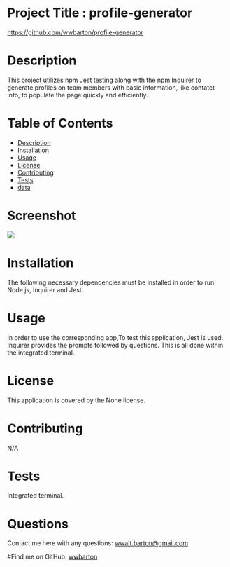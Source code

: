 # Project Title : profile-generator

https://github.com/wwbarton/profile-generator

# Description

This project utilizes npm Jest testing along with the npm Inquirer to generate profiles on team members with basic information, like contatct info, to populate the page quickly and efficiently.

# Table of Contents

- [Description](#description)
- [Installation](#installation)
- [Usage](#usage)
- [License](#license)
- [Contributing](#contributing)
- [Tests](#tests)
- [data](#data)

# Screenshot

<img src="profile-generator\src\images\profile-gen-screenshot.png">

# Installation

The following necessary dependencies must be installed in order to run
Node.js, Inquirer and Jest.

# Usage

In order to use the corresponding app,To test this application, Jest is used. Inquirer provides the prompts followed by questions. This is all done within the integrated terminal.

# License

This application is covered by the None license.

# Contributing

N/A

# Tests

Integrated terminal.

# Questions

Contact me here with any questions: wwalt.barton@gmail.com

#Find me on GitHub: [wwbarton](https://github.com/wwbarton)
